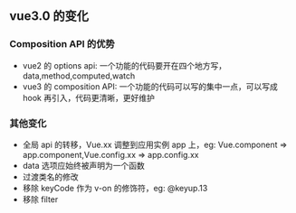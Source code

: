## vue3.0 的变化

### Composition API 的优势

- vue2 的 options api: 一个功能的代码要开在四个地方写，data,method,computed,watch
- vue3 的 composition API: 一个功能的代码可以写的集中一点，可以写成 hook 再引入，代码更清晰，更好维护

### 其他变化

- 全局 api 的转移，Vue.xx 调整到应用实例 app 上，eg: Vue.component => app.component,Vue.config.xx => app.config.xx
- data 选项应始终被声明为一个函数
- 过渡类名的修改
- 移除 keyCode 作为 v-on 的修饰符，eg: @keyup.13
- 移除 filter
